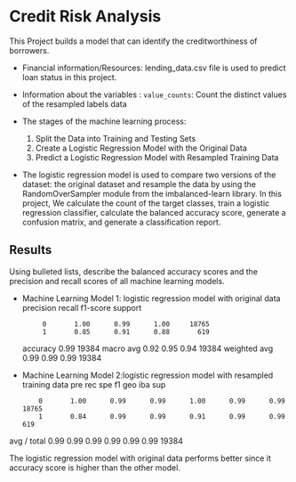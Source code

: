 # Credit Risk Analysis

This Project builds a model that can identify the creditworthiness of borrowers.
* Financial information/Resources:
lending_data.csv file is used to predict loan status in this project. 
* Information about the variables :
  `value_counts`: Count the distinct values of the resampled labels data
* The stages of the machine learning process:
  1. Split the Data into Training and Testing Sets
  2. Create a Logistic Regression Model with the Original Data
  3. Predict a Logistic Regression Model with Resampled Training Data

* The logistic regression model is used to compare two versions of the dataset: the original dataset and resample the data by using the RandomOverSampler module from the imbalanced-learn library. In this project, We calculate the count of the target classes, train a logistic regression classifier, calculate the balanced accuracy score, generate a confusion matrix, and generate a classification report.



## Results

Using bulleted lists, describe the balanced accuracy scores and the precision and recall scores of all machine learning models.

* Machine Learning Model 1: logistic regression model with original data
                precision    recall  f1-score   support

           0       1.00      0.99      1.00     18765
           1       0.85      0.91      0.88       619

    accuracy                           0.99     19384
   macro avg       0.92      0.95      0.94     19384
weighted avg       0.99      0.99      0.99     19384


* Machine Learning Model 2:logistic regression model with resampled training data
                  pre       rec       spe        f1       geo       iba       sup

          0       1.00      0.99      0.99      1.00      0.99      0.99     18765
          1       0.84      0.99      0.99      0.91      0.99      0.99       619

avg / total       0.99      0.99      0.99      0.99      0.99      0.99     19384


The logistic regression model with original data performs better since it accuracy score is higher than the other model.
